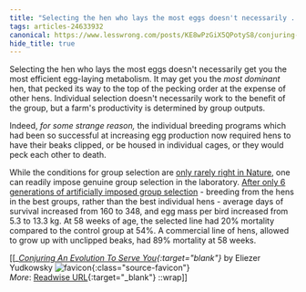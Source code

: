 ```yaml
---
title: "Selecting the hen who lays the most eggs doesn't necessarily ..."
tags: articles-24633932
canonical: https://www.lesswrong.com/posts/KE8wPzGiX5QPotyS8/conjuring-an-evolution-to-serve-you
hide_title: true
---
```


Selecting the hen who lays the most eggs doesn't necessarily get you the most efficient egg-laying metabolism. It may get you the *most dominant* hen, that pecked its way to the top of the pecking order at the expense of other hens. Individual selection doesn't necessarily work to the benefit of the group, but a farm's productivity is determined by group outputs.

Indeed, *for some strange reason,* the individual breeding programs which had been so successful at increasing egg production now required hens to have their beaks clipped, or be housed in individual cages, or they would peck each other to death.

While the conditions for group selection are [only rarely right in Nature](https://www.lesswrong.com/lw/kw/the_tragedy_of_group_selectionism/), one can readily impose genuine group selection in the laboratory. [After only 6 generations of artificially imposed group selection](http://web.ics.purdue.edu/~bmuir/behavour.htm) - breeding from the hens in the best groups, rather than the best individual hens - average days of survival increased from 160 to 348, and egg mass per bird increased from 5.3 to 13.3 kg. At 58 weeks of age, the selected line had 20% mortality compared to the control group at 54%. A commercial line of hens, allowed to grow up with unclipped beaks, had 89% mortality at 58 weeks.


[[<cite>_[Conjuring An Evolution To Serve You](https://www.lesswrong.com/posts/KE8wPzGiX5QPotyS8/conjuring-an-evolution-to-serve-you){:target="_blank"}_</cite> by Eliezer Yudkowsky ![favicon](https://s2.googleusercontent.com/s2/favicons?domain=www.lesswrong.com){:class="source-favicon"}<br>
_More_: [Readwise URL](https://readwise.io/open/480277318){:target="_blank"}
::wrap]]